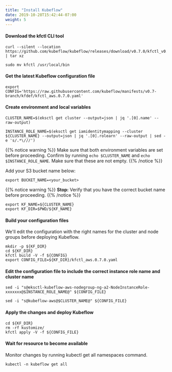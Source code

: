 ```yaml
---
title: "Install Kubeflow"
date: 2019-10-28T15:42:44-07:00
weight: 5
---
```


#### Download the kfctl CLI tool

```
curl --silent --location https://github.com/kubeflow/kubeflow/releases/download/v0.7.0/kfctl_v0.7.0_linux.tar.gz | tar xz

sudo mv kfctl /usr/local/bin
```

#### Get the latest Kubeflow configuration file

```
export CONFIG='https://raw.githubusercontent.com/kubeflow/manifests/v0.7-branch/kfdef/kfctl_aws.0.7.0.yaml'
```

#### Create environment and local variables

```
CLUSTER_NAME=$(eksctl get cluster --output=json | jq '.[0].name' --raw-output)

INSTANCE_ROLE_NAME=$(eksctl get iamidentitymapping --cluster ${CLUSTER_NAME} --output=json | jq '.[0].rolearn' --raw-output | sed -e 's/.*\///')
```

{{% notice warning %}}
Make sure that both environment variables are set before proceeding.
Confirm by running `echo $CLUSTER_NAME` and `echo $INSTANCE_ROLE_NAME`.
Make sure that these are not empty.
{{% /notice %}}

Add your S3 bucket name below:
```
export BUCKET_NAME=<your_bucket>
```

{{% notice warning %}}
**Stop:** Verify that you have the correct bucket name before proceeding.
{{% /notice %}}

```
export KF_NAME=${CLUSTER_NAME}
export KF_DIR=$PWD/${KF_NAME}
```

#### Build your configuration files
We'll edit the configuration with the right names for the cluster and node groups before deploying Kubeflow.

```
mkdir -p ${KF_DIR}
cd ${KF_DIR}
kfctl build -V -f ${CONFIG}
export CONFIG_FILE=${KF_DIR}/kfctl_aws.0.7.0.yaml

```

#### Edit the configuration file to include the correct instance role name and cluster name
```
sed -i "s@eksctl-kubeflow-aws-nodegroup-ng-a2-NodeInstanceRole-xxxxxxx@$INSTANCE_ROLE_NAME@" ${CONFIG_FILE}

sed -i "s@kubeflow-aws@$CLUSTER_NAME@" ${CONFIG_FILE}

```

#### Apply the changes and deploy Kubeflow
```
cd ${KF_DIR}
rm -rf kustomize/
kfctl apply -V -f ${CONFIG_FILE}
```

#### Wait for resource to become available

Monitor changes by running kubectl get all namespaces command.
```
kubectl -n kubeflow get all
```
